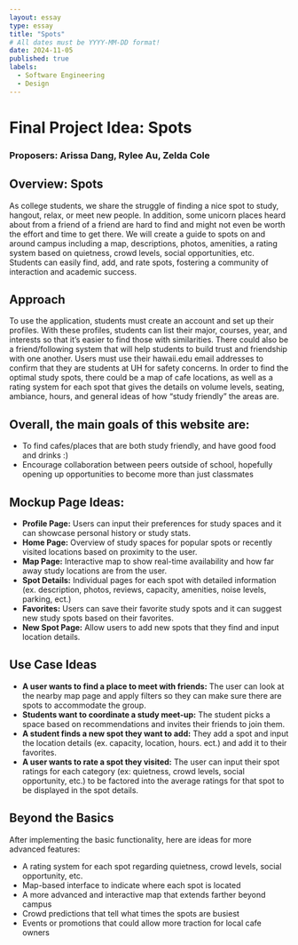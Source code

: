 ```yaml
---
layout: essay
type: essay
title: "Spots"
# All dates must be YYYY-MM-DD format!
date: 2024-11-05
published: true
labels:
  - Software Engineering
  - Design
---
```


# Final Project Idea: Spots
### Proposers: Arissa Dang, Rylee Au, Zelda Cole
## Overview: Spots
As college students, we share the struggle of finding a nice spot to study, hangout, relax, or meet new people. In addition, some unicorn places heard about from a friend of a friend are hard to find and might not even be worth the effort and time to get there. We will create a guide to spots on and around campus including a map, descriptions, photos, amenities, a rating system based on quietness, crowd levels, social opportunities, etc. Students can easily find, add, and rate spots, fostering a community of interaction and academic success.

## Approach
To use the application, students must create an account and set up their profiles. With these profiles, students can list their major, courses, year, and interests so that it’s easier to find those with similarities. There could also be a friend/following system that will help students to build trust and friendship with one another. Users must use their hawaii.edu email addresses to confirm that they are students at UH for safety concerns. In order to find the optimal study spots, there could be a map of cafe locations, as well as a rating system for each spot that gives the details on volume levels, seating, ambiance, hours, and general ideas of how “study friendly” the areas are.

## Overall, the main goals of this website are:
- To find cafes/places that are both study friendly, and have good food and drinks :)
- Encourage collaboration between peers outside of school, hopefully opening up opportunities to become more than just classmates

## Mockup Page Ideas:
- **Profile Page:** Users can input their preferences for study spaces and it can showcase personal history or study stats.
- **Home Page:** Overview of study spaces for popular spots or recently visited locations based on proximity to the user.
- **Map Page:** Interactive map to show real-time availability and how far away study locations are from the user.
- **Spot Details:** Individual pages for each spot with detailed information (ex. description, photos, reviews, capacity, amenities, noise levels, parking, ect.)
- **Favorites:** Users can save their favorite study spots and it can suggest new study spots based on their favorites.
- **New Spot Page:** Allow users to add new spots that they find and input location details.

## Use Case Ideas

- **A user wants to find a place to meet with friends:** The user can look at the nearby map page and apply filters so they can make sure there are spots to accommodate the group.
- **Students want to coordinate a study meet-up:** The student picks a space based on recommendations and invites their friends to join them.
- **A student finds a new spot they want to add:** They add a spot and input the location details (ex. capacity, location, hours. ect.) and add it to their favorites.
- **A user wants to rate a spot they visited:** The user can input their spot ratings for each category (ex: quietness, crowd levels, social opportunity, etc.) to be factored into the average ratings for that spot to be displayed in the spot details.

## Beyond the Basics
After implementing the basic functionality, here are ideas for more advanced features:
- A rating system for each spot regarding quietness, crowd levels, social opportunity, etc.
- Map-based interface to indicate where each spot is located
- A more advanced and interactive map that extends farther beyond campus
- Crowd predictions that tell what times the spots are busiest
- Events or promotions that could allow more traction for local cafe owners


